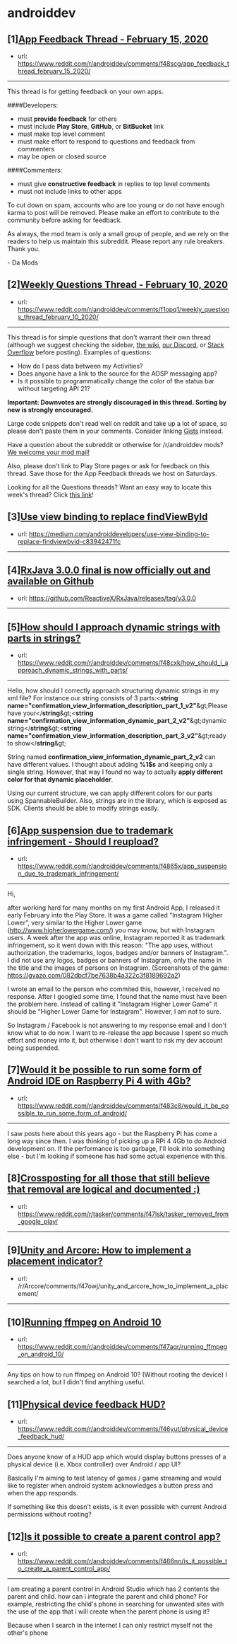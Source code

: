 # androiddev
## [1][App Feedback Thread - February 15, 2020](https://www.reddit.com/r/androiddev/comments/f48scg/app_feedback_thread_february_15_2020/)
- url: https://www.reddit.com/r/androiddev/comments/f48scg/app_feedback_thread_february_15_2020/
---
This thread is for getting feedback on your own apps.

####Developers:

- must **provide feedback** for others
- must include **Play Store**, **GitHub**, or **BitBucket** link
- must make top level comment
- must make effort to respond to questions and feedback from commenters
- may be open or closed source

####Commenters:

- must give **constructive feedback** in replies to top level comments
- must not include links to other apps

To cut down on spam, accounts who are too young or do not have enough karma to post will be removed. Please make an effort to contribute to the community before asking for feedback.

As always, the mod team is only a small group of people, and we rely on the readers to help us maintain this subreddit. Please report any rule breakers. Thank you.

\- Da Mods
## [2][Weekly Questions Thread - February 10, 2020](https://www.reddit.com/r/androiddev/comments/f1opq1/weekly_questions_thread_february_10_2020/)
- url: https://www.reddit.com/r/androiddev/comments/f1opq1/weekly_questions_thread_february_10_2020/
---
This thread is for simple questions that don't warrant their own thread (although we suggest checking the sidebar, [the wiki](http://www.reddit.com/r/androiddev/wiki/), [our Discord](https://discord.gg/D2cNrqX), or [Stack Overflow](http://stackoverflow.com) before posting). Examples of questions:

* How do I pass data between my Activities?
* Does anyone have a link to the source for the AOSP messaging app?
* Is it possible to programmatically change the color of the status bar without targeting API 21?

**Important: Downvotes are strongly discouraged in this thread. Sorting by new is strongly encouraged.**

Large code snippets don't read well on reddit and take up a lot of space, so please don't paste them in your comments. Consider linking [Gists](https://gist.github.com) instead.

Have a question about the subreddit or otherwise for /r/androiddev mods? [We welcome your mod mail!](http://www.reddit.com/message/compose?to=%2Fr%2Fandroiddev)

Also, please don't link to Play Store pages or ask for feedback on this thread. Save those for the App Feedback threads we host on Saturdays.

Looking for all the Questions threads? Want an easy way to locate this week's thread? Click [this link](https://www.reddit.com/r/androiddev/search?q=title%3A%22questions+thread%22+author%3A%22AutoModerator%22&amp;restrict_sr=on&amp;sort=new&amp;t=all)!
## [3][Use view binding to replace findViewById](https://www.reddit.com/r/androiddev/comments/f4160u/use_view_binding_to_replace_findviewbyid/)
- url: https://medium.com/androiddevelopers/use-view-binding-to-replace-findviewbyid-c83942471fc
---

## [4][RxJava 3.0.0 final is now officially out and available on Github](https://www.reddit.com/r/androiddev/comments/f3tgik/rxjava_300_final_is_now_officially_out_and/)
- url: https://github.com/ReactiveX/RxJava/releases/tag/v3.0.0
---

## [5][How should I approach dynamic strings with parts in strings?](https://www.reddit.com/r/androiddev/comments/f48cxk/how_should_i_approach_dynamic_strings_with_parts/)
- url: https://www.reddit.com/r/androiddev/comments/f48cxk/how_should_i_approach_dynamic_strings_with_parts/
---
Hello, how should I correctly approach structuring dynamic strings in my xml file? For instance our string consists of 3 parts:&lt;**string name="confirmation\_view\_information\_description\_part\_1\_v2"**\&gt;Please have your&lt;/**string**\&gt;&lt;**string name="confirmation\_view\_information\_dynamic\_part\_2\_v2"**\&gt;dynamic string&lt;/**string**\&gt;&lt;**string name="confirmation\_view\_information\_description\_part\_3\_v2"**\&gt;ready to show&lt;/**string**\&gt;

String named **confirmation\_view\_information\_dynamic\_part\_2\_v2** can have different values. I thought about adding **%1$s** and keeping only a single string. However, that way I found no way to actually **apply different color for that dynamic placeholder**.

Using our current structure, we can apply different colors for our parts using SpannableBuilder.
Also, strings are in the library, which is exposed as SDK. Clients should be able to modify strings easily.
## [6][App suspension due to trademark infringement - Should I reupload?](https://www.reddit.com/r/androiddev/comments/f4865x/app_suspension_due_to_trademark_infringement/)
- url: https://www.reddit.com/r/androiddev/comments/f4865x/app_suspension_due_to_trademark_infringement/
---
Hi,

after working hard for many months on my first Android App, I released it early February into the Play Store. It was a game called "Instagram Higher Lower", very similar to the Higher Lower game (http://www.higherlowergame.com/) you may know, but with Instagram users. A week after the app was online, Instagram reported it as trademark infringement, so it went down with this reason: "The app uses, without authorization, the trademarks, logos, badges and/or banners of Instagram.". I did not use any logos, badges or banners of Instagram, only the name in the title and the images of persons on Instagram. (Screenshots of the game: https://gyazo.com/082dbcf7be7638b4a322c3f8189692a2)

I wrote an email to the person who commited this, however, I received no response. After I googled some time, I found that the name must have been the problem here. Instead of calling it "Instagram Higher Lower Game" it should be "Higher Lower Game for Instagram". However, I am not to sure.

So Instagram / Facebook is not answering to my response email and I don't know what to do now. I want to re-release the app because I spent so much effort and money into it, but otherwise I don't want to risk my dev account being suspended.
## [7][Would it be possible to run some form of Android IDE on Raspberry Pi 4 with 4Gb?](https://www.reddit.com/r/androiddev/comments/f483c8/would_it_be_possible_to_run_some_form_of_android/)
- url: https://www.reddit.com/r/androiddev/comments/f483c8/would_it_be_possible_to_run_some_form_of_android/
---
I saw posts here about this years ago - but the Raspberry Pi has come a long way since then.  I was thinking of picking up a RPi 4 4Gb to do Android development on.  If the performance is too garbage, I'll look into something else - but I'm looking if someone has had some actual experience with this.
## [8][Crossposting for all those that still believe that removal are logical and documented :)](https://www.reddit.com/r/androiddev/comments/f47x1h/crossposting_for_all_those_that_still_believe/)
- url: https://www.reddit.com/r/tasker/comments/f47lsk/tasker_removed_from_google_play/
---

## [9][Unity and Arcore: How to implement a placement indicator?](https://www.reddit.com/r/androiddev/comments/f47qhm/unity_and_arcore_how_to_implement_a_placement/)
- url: /r/Arcore/comments/f47owj/unity_and_arcore_how_to_implement_a_placement/
---

## [10][Running ffmpeg on Android 10](https://www.reddit.com/r/androiddev/comments/f47aqr/running_ffmpeg_on_android_10/)
- url: https://www.reddit.com/r/androiddev/comments/f47aqr/running_ffmpeg_on_android_10/
---
Any tips on how to run ffmpeg on Android 10? (Without rooting the device)
I searched a lot, but I didn't find anything useful.
## [11][Physical device feedback HUD?](https://www.reddit.com/r/androiddev/comments/f46yut/physical_device_feedback_hud/)
- url: https://www.reddit.com/r/androiddev/comments/f46yut/physical_device_feedback_hud/
---
Does anyone know of a HUD app which would display buttons presses of a physical device (i.e. Xbox controller) over Android / app UI?

Basically I'm aiming to test latency of games / game streaming and would like to register when android system acknowledges a button press and when the app responds.

If something like this doesn't exists, is it even possible with current Android permissions without rooting?
## [12][Is it possible to create a parent control app?](https://www.reddit.com/r/androiddev/comments/f466nn/is_it_possible_to_create_a_parent_control_app/)
- url: https://www.reddit.com/r/androiddev/comments/f466nn/is_it_possible_to_create_a_parent_control_app/
---
I am creating a parent control in Android Studio which has 2 contents the parent and child. how can i integrate the parent and child phone? For example, restricting the child's phone in searching for unwanted sites with the use of the app that  i will create when the parent phone is using it? 

Because when I search in the internet I can only restrict myself not the other's phone
